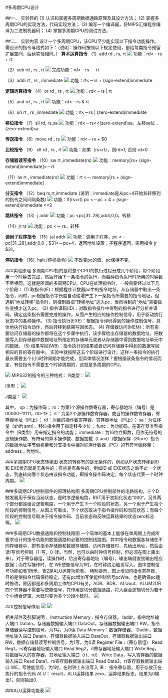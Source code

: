 #多周期CPU设计

##一、 实验目的
(1) 认识和掌握多周期数据通路原理及其设计方法；
(2) 掌握多周期CPU的实现方法，代码实现方法；
(3) 编写一个编译器，将MIPS汇编程序编译为二进制机器码；
(4) 掌握多周期CPU的测试方法。

##二、 实验内容
设计一个多周期CPU，该CPU至少能实现以下指令功能操作。需设计的指令与格式如下：（说明：操作码按照以下规定使用，都给每类指令预留扩展空间，后续实验相同。）
**算术运算指令**
（1）add  rd , rs, rt
![](images/add.png)
功能：rd<－rs + rt

（2）sub  rd , rs , rt
![](images/sub.png)
完成功能：rd<－rs － rt

（3）addi  rt , rs , immediate
![](images/addi.png)
功能：rt<－rs + (sign-extend)immediate

**逻辑运算指令**
（4）or  rd , rs , rt
![](images/or.png)
功能：rd<－rs | rt

（5）and  rd , rs , rt
![](images/and.png)
功能：rd<－rs & rt

（6）ori  rt , rs ,immediate
![](images/ori.png)
功能：rt<－rs | (zero-extend)immediate

**移位指令**
（7）sll  rd, rs,sa
![](images/sll.png)
功能：rd<－rs<<(zero-extend)sa，左移sa位 ，(zero-extend)sa

**传送指令**
（8）move  rd , rs
![](images/move.png)
功能：rd<－rs + $0

**比较指令**
（9） slt  rd , rs , rt
![](images/slt.png)
功能：如果（rs<rt），则rd=1;  否则 rd=0

**存储器读写指令**
（10）sw  rt ,immediate(rs)
![](images/sw.png)
功能：memory[rs+ (sign-extend)immediate]<－rt

（11）lw  rt , immediate(rs)
![](images/lw.png)
功能：rt <－ memory[rs + (sign-extend)immediate]

**分支指令**
（12）beq  rs,rt,immediate (说明：immediate是从pc+4开始和转移到的指令之间间隔条数)
![](images/beq.png)
功能：if(rs=rt) pc <－pc + 4 + (sign-extend)immediate <<2

**跳转指令**
（13）j  addr
![](images/j.png)
功能：pc <pc[31..28],addr,0,0，转移

（14）jr  rs
![](images/jr.png)
功能：pc <－ rs，转移

**调用子程序指令**
（15）jal  addr
![](images/jal.png)
功能：调用子程序，pc <－ pc[31..28],addr,0,0；$31<－pc+4，返回地址设置；子程序返回，需用指令 jr $31。

**停机指令**
（16）halt (停机指令)
![](images/halt.png)
不改变pc的值，pc保持不变。

###实验原理
    多周期CPU指的是将整个CPU的执行过程分成几个阶段，每个阶段用一个时钟去完成，然后开始下一条指令的执行，而每种指令执行时所用的时钟数不尽相同，这就是所谓的多周期CPU。CPU在处理指令时，一般需要经过以下几个阶段：
    (1) 取指令(IF)：根据程序计数器pc中的指令地址，从存储器中取出一条指令，同时，pc根据指令字长度自动递增产生下一条指令所需要的指令地址，但遇到“地址转移”指令时，则控制器把“转移地址”送入pc，当然得到的“地址”需要做些变换才送入pc。
    (2) 指令译码(ID)：对取指令操作中得到的指令进行分析并译码，确定这条指令需要完成的操作，从而产生相应的操作控制信号，用于驱动执行状态中的各种操作。
    (3) 指令执行(EXE)：根据指令译码得到的操作控制信号，具体地执行指令动作，然后转移到结果写回状态。
    (4) 存储器访问(MEM)：所有需要访问存储器的操作都将在这个步骤中执行，该步骤给出存储器的数据地址，把数据写入到存储器中数据地址所指定的存储单元或者从存储器中得到数据地址单元中的数据。
    (5) 结果写回(WB)：指令执行的结果或者访问存储器中得到的数据写回相应的目的寄存器中。
    实验中就按照这五个阶段进行设计，这样一条指令的执行最长需要五个(小)时钟周期才能完成，但具体情况怎样？要根据该条指令的情况而定，有些指令不需要五个时钟周期的，这就是多周期的CPU。

![](images/process.png)
MIPS32的指令的三种格式：
R类型：
![](images/Rtype.png)

I类型：
![](images/Itype.png)

J类型：
![](images/Jtype.png)

其中，
op：为操作码；
rs：为第1个源操作数寄存器，寄存器地址（编号）是00000~11111，00~1F；
rt：为第2个源操作数寄存器，或目的操作数寄存器，寄存器地址（同上）；
rd：为目的操作数寄存器，寄存器地址（同上）；
sa：为位移量（shift amt），移位指令用于指定移多少位；
func：为功能码，在寄存器类型指令中（R类型）用来指定指令的功能；
immediate：为16位立即数，用作无符号的逻辑操作数、有符号的算术操作数、数据加载（Laod）/数据保存（Store）指令的数据地址字节偏移量和分支指令中相对程序计数器（PC）的有符号偏移量；
    address：为地址。

###多周期CPU状态转移图
状态的转移有的是无条件的，例如从IF状态转移到ID 和 EXE状态就是无条件的；有些是有条件的，例如ID 或 EXE状态之后不止一个状态，到底转向哪个状态由该指令功能，即指令操作码决定。每个状态代表一个时钟周期。
![](images/StateTransition.png)

###多周期CPU控制部件的原理结构图
多周期CPU控制部件的电路结构，三个D触发器用于保存当前状态，是时序逻辑电路，RST用于初始化状态“000“，另外两个部分都是组合逻辑电路，一个用于产生下一个阶段的状态，另一个用于产生每个阶段的控制信号。从图上可看出，下个状态取决于指令操作码和当前状态；而每个阶段的控制信号取决于指令操作码、当前状态和反映运算结果的状态zero标志等。
![](images/CUprinciple.png)


###多周期CPU数据通路和控制线路图
一个简单的基本上能够在单周期上完成所要求设计的指令功能的数据通路和必要的控制线路图。其中指令和数据各存储在不同存储器中，即有指令存储器和数据存储器。访问存储器时，先给出地址，然后由读/写信号控制（1-写，0-读。当然，也可以由时钟信号控制，但必须在图上画出来）。对于寄存器组，读操作时，给出寄存器地址（编号），输出端就直接输出相应数据；而在写操作时，在 WE使能信号为1时，在时钟边沿触发写入。图中控制信号功能如表1所示，表2是ALU运算功能表。
特别提示，图上增加IR指令寄存器，目的是使指令代码保持稳定，还有pc增加写使能控制信号pcWre，也是确保pc适时修改，原因都是和多周期工作的CPU有关。ADR、BDR、ALUout、ALUM2DR四个寄存器不需要写使能信号，其作用是切分数据通路，将大组合逻辑切分为若干个小组合逻辑，大延时变为多个分段小延时。
![](images/dataandcontrol.png)

###控制信号作用
![](images/control1.png)
![](images/control2.png)


相关部件及引脚说明：
Instruction Memory：指令存储器，
        Iaddr，指令地址输入端口
        DataIn，存储器数据输入端口
        DataOut，存储器数据输出端口
        RW，指令存储器读写控制信号，为1写，为0读
Data Memory：数据存储器，
        Daddr，数据地址输入端口
        DataIn，存储器数据输入端口
        DataOut，存储器数据输出端口
        RW，数据存储器读写控制信号，为1写，为0读
Register File：（寄存器组）
        Read Reg1，rs寄存器地址输入端口
        Read Reg2，rt寄存器地址输入端口
        Write Reg，将数据写入的寄存器，其地址输入端口（rt、rd）
        Write Data，写入寄存器的数据输入端口
        Read Data1，rs寄存器数据输出端口
        Read Data2，rt寄存器数据输出端口
        WE，写使能信号，为1时，在时钟上升沿写入
IR：    指令寄存器，用于存放正在执行的指令代码
ALU：
        result，ALU运算结果
        zero，运算结果标志，结果为0输出1，否则输出0

###ALU运算功能表
![](images/ALU.png)
